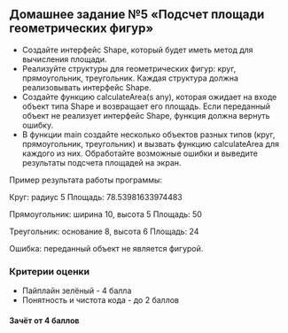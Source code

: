 ## Домашнее задание №5 «Подсчет площади геометрических фигур»

- Создайте интерфейс Shape, который будет иметь метод для вычисления площади.
- Реализуйте структуры для геометрических фигур: круг, прямоугольник, треугольник. Каждая структура должна реализовывать интерфейс Shape.
- Создайте функцию calculateArea(s any), которая ожидает на входе объект типа Shape и возвращает его площадь. Если переданный объект не реализует интерфейс Shape, функция должна вернуть ошибку.
- В функции main создайте несколько объектов разных типов (круг, прямоугольник, треугольник) и вызвать функцию calculateArea для каждого из них. Обработайте возможные ошибки и выведите результаты подсчета площадей на экран.

Пример результата работы программы:

Круг: радиус 5
Площадь: 78.53981633974483

Прямоугольник: ширина 10, высота 5
Площадь: 50

Треугольник: основание 8, высота 6
Площадь: 24

Ошибка: переданный объект не является фигурой.

### Критерии оценки
- Пайплайн зелёный - 4 балла
- Понятность и чистота кода - до 2 баллов

#### Зачёт от 4 баллов
